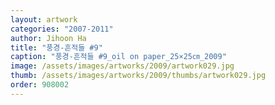 ```yaml
---
layout: artwork
categories: "2007-2011"
author: Jihoon Ha
title: "풍경-흔적들 #9"
caption: "풍경-흔적들 #9_oil on paper_25×25㎝_2009"
image: /assets/images/artworks/2009/artwork029.jpg
thumb: /assets/images/artworks/2009/thumbs/artwork029.jpg
order: 908002
---
```

